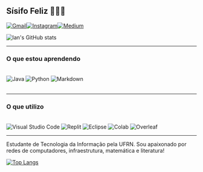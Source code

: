 ## Sísifo Feliz 👋🏻🍂


[![Gmail](https://img.shields.io/badge/Gmail-D14836?style=for-the-badge&logo=gmail&logoColor=white)](ian.mendesfernandes@gmail.com)[![Instagram](https://img.shields.io/badge/Instagram-E4405F?style=for-the-badge&logo=instagram&logoColor=white)](https://www.instagram.com/ian.itajai/)[![Medium](https://img.shields.io/badge/Medium-12100E?style=for-the-badge&logo=medium&logoColor=white)](https://medium.com/@ian_mendes_)


![Ian's GitHub stats](https://github-readme-stats.vercel.app/api?username=Ian-Mendes&show_icons=true&theme=dark)

***
### O que estou aprendendo


<div style = "display: inline_block"></br>
<img align= "center" alt = "Java" src="https://img.shields.io/badge/Java-ED8B00?style=for-the-badge&logo=openjdk&logoColor=white">
<img align= "center" alt = "Python" src="https://img.shields.io/badge/Python-14354C?style=for-the-badge&logo=python&logoColor=white">
<img align= "center" alt = "Markdown" src="https://img.shields.io/badge/Markdown-000000?style=for-the-badge&logo=markdown&logoColor=white">
</div>
<br/>

***

### O que utilizo
<div style = "display: inline_block"></br>
<img align= "center" alt = "Visual Studio Code" src="https://img.shields.io/badge/Visual_Studio_Code-0078D4?style=for-the-badge&logo=visual%20studio%20code&logoColor=white">
<img align= "center" alt = "Replit" src="https://img.shields.io/badge/replit-667881?style=for-the-badge&logo=replit&logoColor=white">
<img align= "center" alt = "Eclipse" src="https://img.shields.io/badge/Eclipse-2C2255?style=for-the-badge&logo=eclipse&logoColor=white">
<img align= "center" alt = "Colab" src="https://img.shields.io/badge/Colab-F9AB00?style=for-the-badge&logo=googlecolab&color=525252">
<img align= "center" alt = "Overleaf" src="https://img.shields.io/badge/Overleaf-47A141?style=for-the-badge&logo=Overleaf&logoColor=white"><br/>

</div>

***

Estudante de Tecnologia da Informação pela UFRN. Sou apaixonado por redes de computadores, infraestrutura, matemática e literatura! 


[![Top Langs](https://github-readme-stats.vercel.app/api/top-langs/?username=Ian-Mendes&layout=donut)](https://github.com/Ian-Mendes/github-readme-stats)
